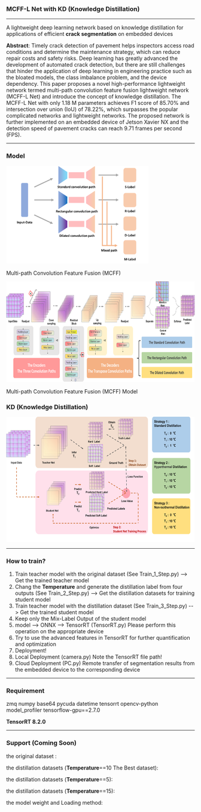 ### MCFF-L Net with KD (Knowledge Distillation)

---
A lightweight deep learning network based on knowledge distillation for 
applications of efficient **crack segmentation** on embedded devices


**Abstract**: Timely crack detection of pavement helps inspectors access road conditions and determine 
the maintenance strategy, which can reduce repair costs and safety risks. Deep learning has greatly 
advanced the development of automated crack detection, but there are still challenges that hinder the 
application of deep learning in engineering practice such as the bloated models, the class imbalance 
problem, and the device dependency. This paper proposes a novel high-performance lightweight network 
termed multi-path convolution feature fusion lightweight network (MCFF-L Net) and introduce the concept 
of knowledge distillation. The MCFF-L Net with only 1.18 M parameters achieves F1 score of 85.70% and 
intersection over union (IoU) of 78.22%, which surpasses the popular complicated networks and lightweight
networks. The proposed network is further implemented on an embedded device of Jetson Xavier NX and the
detection speed of pavement cracks can reach 9.71 frames per second (FPS).

---
### Model

<img width="380" height="260" src="image/image3.png"><div>

Multi-path Convolution Feature Fusion (MCFF)


<img width="776" height="268" src="image/image19.png"><div>

Multi-path Convolution Feature Fusion (MCFF) Model


### KD (Knowledge Distillation)

<img width="623" height="334" src="image/image18.png"><div>

---

### How to train?
1. Train teacher model with the original dataset (See Train_1_Step.py) --> Get the trained teacher model
2. Chang the **Temperature** and generate the distillation label from four outputs (See Train_2_Step.py) --> Get the distillation datasets for training student model
3. Train teacher model with the distillation dataset (See Train_3_Step.py) --> Get the trained student model
4. Keep only the Mix-Label Output of the student model
5. model --> ONNX --> TensorRT  (TensorRT.py) Please perform this operation on the appropriate device
6. Try to use the advanced features in TensorRT for further quantification and optimization
7. Deployment!
8. Local Deployment (camera.py) Note the TensorRT file path!
9. Cloud Deployment (PC.py) Remote transfer of segmentation results from the embedded device to the corresponding device

---
### Requirement

zmq
numpy
base64
pycuda
datetime
tensorrt
opencv-python
model_profiler
tensorflow-gpu==2.7.0

**TensorRT 8.2.0**


---
### Support (Coming Soon)
the original dataset :

the distillation datasets (**Temperature**==10 The Best dataset):

the distillation datasets (**Temperature**==5):

the distillation datasets (**Temperature**==15):

the model weight and Loading method:

